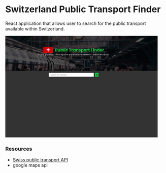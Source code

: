 # Switzerland Public Transport Finder

React application that allows user to search for the public transport available within Switzerland.  

![application gif](./src/img/app.gif)

### Resources 
- [Swiss public transport API](https://transport.opendata.ch)  
- google maps api

